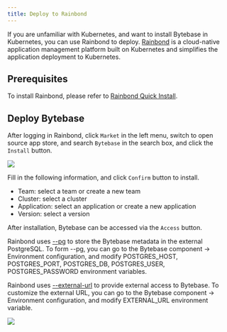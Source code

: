 ```yaml
---
title: Deploy to Rainbond
---
```


If you are unfamiliar with Kubernetes, and want to install Bytebase in Kubernetes, you can use Rainbond to deploy. [Rainbond](http://www.rainbond.com) is a cloud-native application management platform built on Kubernetes and simplifies the application deployment to Kubernetes.

## Prerequisites

To install Rainbond, please refer to [Rainbond Quick Install](https://rainbond.com/docs/quick-start/quick-install).

## Deploy Bytebase

After logging in Rainbond, click `Market` in the left menu, switch to open source app store, and search `Bytebase` in the search box, and click the `Install` button.

![](/docs/get-started/install/rainbond-install.webp)

Fill in the following information, and click `Confirm` button to install.

- Team: select a team or create a new team
- Cluster: select a cluster
- Application: select an application or create a new application
- Version: select a version

After installation, Bytebase can be accessed via the `Access` button.

<hint-block type="info">

Rainbond uses [--pg](/docs/get-started/install/external-postgres) to store the Bytebase metadata in the external PostgreSQL. To form --pg, you can go to the Bytebase component -> Environment configuration, and modify POSTGRES_HOST, POSTGRES_PORT, POSTGRES_DB, POSTGRES_USER, POSTGRES_PASSWORD environment variables.

Rainbond uses [--external-url](/docs/get-started/install/external-url) to provide external access to Bytebase. To customize the external URL, you can go to the Bytebase component -> Environment configuration, and modify EXTERNAL_URL environment variable.

</hint-block>

![](/docs/get-started/install/rainbond-topology.webp)
